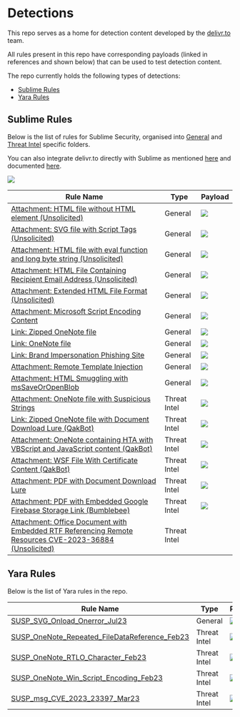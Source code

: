 # Detections

This repo serves as a home for detection content developed by the [delivr.to](https://delivr.to) team.

All rules present in this repo have corresponding payloads (linked in references and shown below) that can be used to test detection content.

The repo currently holds the following types of detections:

- [Sublime Rules](#sublime-rules)
- [Yara Rules](#yara-rules)


## Sublime Rules

Below is the list of rules for Sublime Security, organised into [General](sublime-rules/general/) and [Threat Intel](sublime-rules/threatintel/) specific folders.

You can also integrate delivr.to directly with Sublime as mentioned [here](https://blog.delivr.to/introducing-delivrto-7a8840ff5ed5) and documented [here](https://docs.delivr.to/docs/integrations/sublime_integration.html).

![](assets/delivrto-sublime-integration-results.png)

| Rule Name                                            | Type       | Payload 	| 
|------------------------------------------------------|------------|----------	| 
| [Attachment: HTML file without HTML element (Unsolicited)](sublime-rules/general/attachment_html_file_without_html_elements.yml) 	               | General    |   [![](assets/delivrto.png)](https://delivr.to/payloads?id=db56849c-7ae3-43b4-b07a-527b86217f43)        | 
| [Attachment: SVG file with Script Tags (Unsolicited)](sublime-rules/general/attachment_svg_with_script_element.yml) 	               | General    |   [![](assets/delivrto.png)](https://delivr.to/payloads?id=3dce858d-7be3-412e-85d9-84f3b9845275)        | 
| [Attachment: HTML file with eval function and long byte string (Unsolicited)](sublime-rules/general/attachment_html_eval_byte_string.yml) 	               | General    |   [![](assets/delivrto.png)](https://delivr.to/payloads?id=2e5e3a7b-457d-4bd9-8cbe-77d3f403b74c)        | 
| [Attachment: HTML File Containing Recipient Email Address (Unsolicited)](sublime-rules/general/attachment_html_file_with_recipient_email.yml) 	               | General    |   [![](assets/delivrto.png)](https://delivr.to/payloads?id=648f544d-a2b0-4968-884e-a5d1a72f51fb)        | 
| [Attachment: Extended HTML File Format (Unsolicited)](sublime-rules/general/attachment_xhtml.yml ) 	               | General    |   [![](assets/delivrto.png)](https://delivr.to/payloads?id=44381a80-9269-4974-9d16-a62318ec39f3)        | 
| [Attachment: Microsoft Script Encoding Content](sublime-rules/general/attachment_microsoft_script_encoding_content.yml ) 	               | General    |   [![](assets/delivrto.png)](https://delivr.to/payloads?id=e8dce489-d33e-46b5-9e9f-cf2713abd213)        | 
| [Link: Zipped OneNote file](sublime-rules/general/link_zipped_onenote.yml) 	               | General    |   [![](assets/delivrto.png)](https://delivr.to/payloads?id=cee09f6e-9cac-4fc9-a033-c69254e6396c)        | 
| [Link: OneNote file](sublime-rules/general/link_onenote.yml) 	               | General    |   [![](assets/delivrto.png)](https://delivr.to/payloads?id=ea1b0f0e-fe2b-4ec9-8ba6-56cedf98066e)        | 
| [Link: Brand Impersonation Phishing Site](sublime-rules/general/link_brand_impersonation_phishing_site.yml) 	               | General    |   [![](assets/delivrto.png)](https://delivr.to/payloads?id=14bacd0a-a160-4343-80ef-fa7998a32d2d)        | 
| [Attachment: Remote Template Injection](sublime-rules/general/attachment_remote_template_injection.yml) 	               | General    |   [![](assets/delivrto.png)](https://delivr.to/payloads?id=ef187d5d-3188-483e-b3b5-9ab5e0e032f7)        | 
| [Attachment: HTML Smuggling with msSaveOrOpenBlob](sublime-rules/general/attachment_mssaveoropenblob.yml) 	               | General    |   [![](assets/delivrto.png)](https://delivr.to/payloads?id=be91a311-a023-4221-96da-6f5b717fdc54)        | 
| [Attachment: OneNote file with Suspicious Strings](sublime-rules/threatintel/attachment_onenote_suspicious_strings.yml) 	               | Threat Intel    |   [![](assets/delivrto.png)](https://delivr.to/payloads?id=56188625-d386-489e-bf50-604d89675c2a)        | 
| [Link: Zipped OneNote file with Document Download Lure (QakBot)](sublime-rules/threatintel/link_qakbot_zipped_onenote_doc_download_lure.yml) 	               | Threat Intel    |  [![](assets/delivrto.png)](https://delivr.to/payloads?id=cee09f6e-9cac-4fc9-a033-c69254e6396c)         | 
| [Attachment: OneNote containing HTA with VBScript and JavaScript content (QakBot)](sublime-rules/threatintel/attachment_qakbot_onenote_with_hta_containing_javascript_vbscript.yml) 	               | Threat Intel    |     [![](assets/delivrto.png)](https://delivr.to/payloads?id=56188625-d386-489e-bf50-604d89675c2a)      |
| [Attachment: WSF File With Certificate Content (QakBot)](sublime-rules/threatintel/attachment_wsf_cert_file.yml) 	               | Threat Intel    |     [![](assets/delivrto.png)](https://delivr.to/payloads?id=6f7644eb-f31c-4240-8009-48a8db6fb417)      |
| [Attachment: PDF with Document Download Lure](sublime-rules/threatintel/attachment_pdf_with_document_download_lure.yml) 	               | Threat Intel    |     [![](assets/delivrto.png)](https://delivr.to/payloads?id=5d45687f-b2e3-4add-9b2c-71b68eecb169)      |
| [Attachment: PDF with Embedded Google Firebase Storage Link (Bumblebee)](sublime-rules/threatintel/attachment_pdf_with_firebase_link.yml) 	               | Threat Intel    |     [![](assets/delivrto.png)](https://delivr.to/payloads?id=61b6892e-51d9-4840-8446-4a78c80af5cb)      |
| [Attachment: Office Document with Embedded RTF Referencing Remote Resources CVE-2023-36884 (Unsolicited)](sublime-rules/threatintel/attachment_cve_2023_36884.yml) 	               | Threat Intel    |        | 

## Yara Rules

Below is the list of Yara rules in the repo. 

| Rule Name                                            | Type       | Payload 	| 
|------------------------------------------------------|------------|----------	| 
| [SUSP_SVG_Onload_Onerror_Jul23](yara-rules/svg_onload_onerror.yar)	               | General    |   [![](assets/delivrto.png)](https://delivr.to/payloads?id=01b3a3e8-dec1-4106-b782-d82c1fe658a9)        | 
| [SUSP_OneNote_Repeated_FileDataReference_Feb23](yara-rules/onenote_repeated_files.yar)	               | Threat Intel    |   [![](assets/delivrto.png)](https://delivr.to/payloads?id=2722d95f-f51d-4ad7-aeb1-60a38e52ae5e)        | 
| [SUSP_OneNote_RTLO_Character_Feb23](yara-rules/onenote_rtlo_filename.yar)	               | Threat Intel    |   [![](assets/delivrto.png)](https://delivr.to/payloads?id=44bab49e-21f0-40ef-8851-f9ea70d6b001)        | 
| [SUSP_OneNote_Win_Script_Encoding_Feb23](yara-rules/onenote_windows_script_encoding_file.yar )	               | Threat Intel    |   [![](assets/delivrto.png)](https://delivr.to/payloads?id=e8dce489-d33e-46b5-9e9f-cf2713abd213)        | 
| [SUSP_msg_CVE_2023_23397_Mar23](yara-rules/msg_cve_2023_23397.yar )	               | Threat Intel    |   [![](assets/delivrto.png)](https://delivr.to/payloads?id=494a2718-a012-45d5-9fe8-27465b0c1809)        | 
